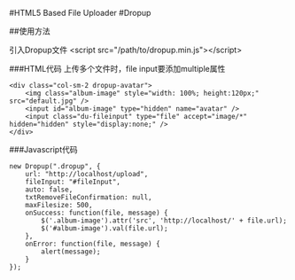 #HTML5 Based File Uploader
#Dropup

##使用方法

引入Dropup文件
&lt;script src="/path/to/dropup.min.js"&gt;&lt;/script&gt; 

###HTML代码
上传多个文件时，file input要添加multiple属性

	<div class="col-sm-2 dropup-avatar">
	    <img class="album-image" style="width: 100%; height:120px;" src="default.jpg" />
	    <input id="album-image" type="hidden" name="avatar" />
	    <input class="du-fileinput" type="file" accept="image/*" hidden="hidden" style="display:none;" />
	</div>

###Javascript代码

	new Dropup(".dropup", {
	    url: "http://localhost/upload",
	    fileInput: "#fileInput",
	    auto: false,
	    txtRemoveFileConfirmation: null,
	    maxFilesize: 500,
	    onSuccess: function(file, message) {
	        $('.album-image').attr('src', 'http://localhost/' + file.url);
	        $('#album-image').val(file.url);
	    },
	    onError: function(file, message) {
	        alert(message);
	    }
	});

